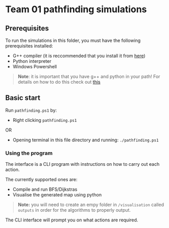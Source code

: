 # Team 01 pathfinding simulations

## Prerequisites

To run the simulations in this folder, you must have the following prerequisites installed:

- G++ compiler (it is reccommended that you install it from [here](https://www.mingw-w64.org/))
- Python interpreter
- Windows Powershell

> **Note**: it is important that you have g++ and python in your path! For details on how to do this check out [this]()

## Basic start

Run `pathfinding.ps1` by:
- Right clicking `pathfinding.ps1` 

OR
- Opening terminal in this file directory and running: `./pathfinding.ps1`

### Using the program

The interface is a CLI program with instructions on how to carry out each action.

The currently supported ones are:

- Compile and run BFS/Dijkstras
- Visualise the generated map using python

> **Note:** you will need to create an empy folder in `/visualisation` called `outputs` in order for the algorithms to properly output.

The CLI interface will prompt you on what actions are required.